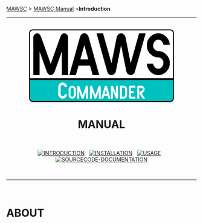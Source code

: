 <!-- b220618.112932 -->

[MAWSC](https://github.com/spectrum-health-systems/MAWSC) &gt; [MAWSC Manual](../Manual/MAWSC-Manual.md) &gt;**Introduction**

***

<br>

<div align="center">

  <img src="../../.github/Logos/maws-logo-commander-512x256.png" alt="MAWSC logo" width="384">
  <h1> 
    MANUAL
  </h1>

  <br>
  
   [![INTRODUCTION](https://img.shields.io/badge/INTRODUCTION-00c0c0?style=for-the-badge)](MAWSC-Manual.md)&nbsp;&nbsp;&nbsp;[![INSTALLATION](https://img.shields.io/badge/INSTALLATION-007474?style=for-the-badge)](MAWSC-Installation.md)&nbsp;&nbsp;&nbsp;[![USAGE](https://img.shields.io/badge/USAGE-007474?style=for-the-badge)](MAWSC-Usage.md)&nbsp;&nbsp;&nbsp;[![SOURCECODE-DOCUMENTATION](https://img.shields.io/badge/SOURCECODE%20DOCUMENTATION-007474?style=for-the-badge)](../Sourcecode/MAWSC-Sourcecode.md)

</div>

<br>

***

<br>

# ABOUT
